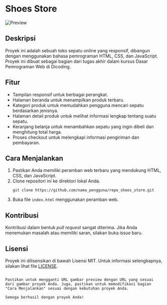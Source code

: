
# Shoes Store

![Preview](https://iili.io/JoDhrmb.png)

## Deskripsi
Proyek ini adalah sebuah toko sepatu online yang responsif, dibangun dengan menggunakan bahasa pemrograman HTML, CSS, dan JavaScript. Proyek ini dibuat sebagai bagian dari tugas akhir dalam kursus Dasar Pemrograman Web di Dicoding.

## Fitur
- Tampilan responsif untuk berbagai perangkat.
- Halaman beranda untuk menampilkan produk terbaru.
- Kategori produk untuk memudahkan pengguna mencari sepatu berdasarkan jenisnya.
- Halaman detail produk untuk melihat informasi lengkap tentang suatu sepatu.
- Keranjang belanja untuk menambahkan sepatu yang ingin dibeli dan menghitung total harga.
- Proses checkout untuk melengkapi informasi pengiriman dan pembayaran.

## Cara Menjalankan
1. Pastikan Anda memiliki peramban web terbaru yang mendukung HTML, CSS, dan JavaScript.
2. Clone repositori ini ke direktori lokal Anda.
   ```
   git clone https://github.com/nama_pengguna/repo_shoes_store.git
   ```
3. Buka file `index.html` menggunakan peramban web.

## Kontribusi
Kontribusi dalam bentuk *pull request* sangat diterima. Jika Anda menemukan masalah atau memiliki saran, silakan buka *issue* baru.

## Lisensi
Proyek ini dilisensikan di bawah Lisensi MIT. Untuk informasi selengkapnya, silakan lihat file [LICENSE](LICENSE).
```

Pastikan untuk mengganti URL gambar preview dengan URL yang sesuai dari gambar proyek Anda. Juga, pastikan untuk memodifikasi bagian "Cara Menjalankan" sesuai dengan kebutuhan proyek Anda.

Semoga berhasil dengan proyek Anda!